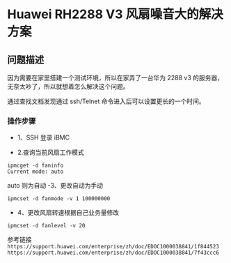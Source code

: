 # Huawei RH2288 V3 风扇噪音大的解决方案

## 问题描述

因为需要在家里搭建一个测试环境，所以在家弄了一台华为 2288 v3 的服务器，无奈太吵了，所以就想着怎么解决这个问题。

通过查找文档发现通过 ssh/Telnet 命令进入后可以设置更长的一个时间。

### 操作步骤

- 1、SSH 登录 iBMC

- 2.查询当前风扇工作模式

```shell
ipmcget -d faninfo
Current mode: auto
```

auto 则为自动
-3、更改自动为手动

```shell
ipmcset -d fanmode -v 1 100000000
```

- 4、更改风扇转速根据自己业务量修改

```shell
ipmcset -d fanlevel -v 20
```

参考链接
`https://support.huawei.com/enterprise/zh/doc/EDOC1000038841/1f844523`
`https://support.huawei.com/enterprise/zh/doc/EDOC1000038841/7f43ccc6`
